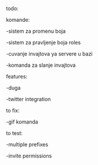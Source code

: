 todo:

komande:

-sistem za promenu boja

-sistem za pravljenje boja roles

-cuvanje invajtova ya servere u bazi

-komanda za slanje invajtova

features:

-duga

-twitter integration

to fix:

-gif komanda

to test:

-multiple prefixes

-invite permissions

